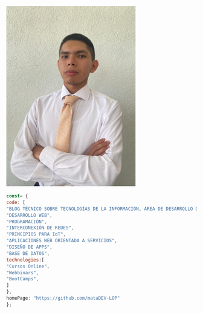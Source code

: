 ![This is me](https://github.com/mataDEV-LOP/mataDEV-LOP/blob/main/Foto_CV.png?raw=true)
```javascript
const= {
code: [
"BLOG TÉCNICO SOBRE TECNOLOGÍAS DE LA INFORMACIÓN, ÁREA DE DESARROLLO DE SOFTWARE MULTIPLATAFORMA",
"DESARROLLO WEB",
"PROGRAMACIÓN",
"INTERCONEXIÓN DE REDES",
"PRINCIPIOS PARA IoT",
"APLICACIONES WEB ORIENTADA A SERVICIOS",
"DISEÑO DE APPS",
"BASE DE DATOS",
technologies:[
"Cursos Online",
"Webbinars",
"BootCamps",
]
},
homePage: "https://github.com/mataDEV-LOP"
};
``````
